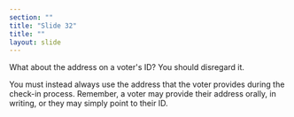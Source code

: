 ```yaml
---
section: ""
title: "Slide 32"
title: ""
layout: slide
---
```


What about the address on a voter's ID? You should disregard it.

You must instead always use the address that the voter provides during the check-in process. Remember, a voter may provide their address orally, in writing, or they may simply point to their ID.

